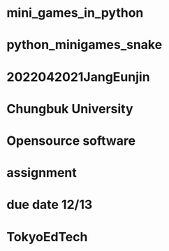 # mini_games_in_python
# python_minigames_snake
# 2022042021JangEunjin
# Chungbuk University
# Opensource software
# assignment
# due date 12/13
# TokyoEdTech
